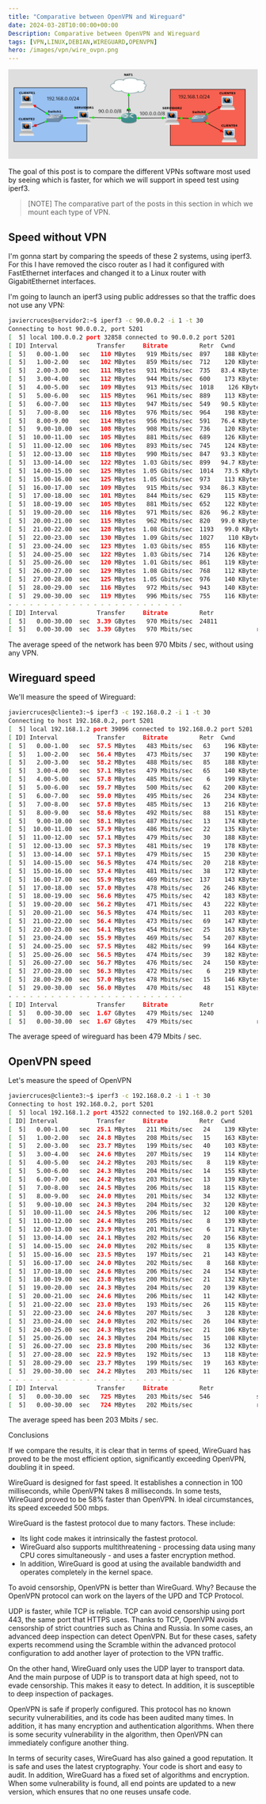 ```yaml
---
title: "Comparative between OpenVPN and Wireguard"
date: 2024-03-28T10:00:00+00:00
Description: Comparative between OpenVPN and Wireguard
tags: [VPN,LINUX,DEBIAN,WIREGUARD,OPENVPN]
hero: /images/vpn/wire_ovpn.png
---
```




![](/vpn/comparativa_ovpn_wire/img/Pastedimage20240114150833.png)

The goal of this post is to compare the different VPNs software most used by seeing which is faster, for which we will support in speed test using iperf3.

> [NOTE]
> The comparative part of the posts in this section in which we mount each type of VPN.


## Speed without VPN

I'm gonna start by comparing the speeds of these 2 systems, using iperf3. For this I have removed the cisco router as I had it configured with FastEthernet interfaces and changed it to a Linux router with GigabitEthernet interfaces.

I'm going to launch an iperf3 using public addresses so that the traffic does not use any VPN:

```bash
javiercruces@servidor2:~$ iperf3 -c 90.0.0.2 -i 1 -t 30
Connecting to host 90.0.0.2, port 5201
[  5] local 100.0.0.2 port 32858 connected to 90.0.0.2 port 5201
[ ID] Interval           Transfer     Bitrate         Retr  Cwnd
[  5]   0.00-1.00   sec   110 MBytes   919 Mbits/sec  897    188 KBytes       
[  5]   1.00-2.00   sec   102 MBytes   859 Mbits/sec  712    120 KBytes       
[  5]   2.00-3.00   sec   111 MBytes   931 Mbits/sec  735   83.4 KBytes       
[  5]   3.00-4.00   sec   112 MBytes   944 Mbits/sec  600    173 KBytes       
[  5]   4.00-5.00   sec   109 MBytes   913 Mbits/sec  1018    126 KBytes       
[  5]   5.00-6.00   sec   115 MBytes   961 Mbits/sec  889    113 KBytes       
[  5]   6.00-7.00   sec   113 MBytes   947 Mbits/sec  549   90.5 KBytes       
[  5]   7.00-8.00   sec   116 MBytes   976 Mbits/sec  964    198 KBytes       
[  5]   8.00-9.00   sec   114 MBytes   956 Mbits/sec  591   76.4 KBytes       
[  5]   9.00-10.00  sec   108 MBytes   908 Mbits/sec  736    120 KBytes       
[  5]  10.00-11.00  sec   105 MBytes   881 Mbits/sec  689    126 KBytes       
[  5]  11.00-12.00  sec   106 MBytes   893 Mbits/sec  745    124 KBytes       
[  5]  12.00-13.00  sec   118 MBytes   990 Mbits/sec  847   93.3 KBytes       
[  5]  13.00-14.00  sec   122 MBytes  1.03 Gbits/sec  899   94.7 KBytes       
[  5]  14.00-15.00  sec   125 MBytes  1.05 Gbits/sec  1014   73.5 KBytes       
[  5]  15.00-16.00  sec   125 MBytes  1.05 Gbits/sec  973    113 KBytes       
[  5]  16.00-17.00  sec   109 MBytes   915 Mbits/sec  934   86.3 KBytes       
[  5]  17.00-18.00  sec   101 MBytes   844 Mbits/sec  629    115 KBytes       
[  5]  18.00-19.00  sec   105 MBytes   881 Mbits/sec  652    122 KBytes       
[  5]  19.00-20.00  sec   116 MBytes   971 Mbits/sec  826   96.2 KBytes       
[  5]  20.00-21.00  sec   115 MBytes   962 Mbits/sec  820   99.0 KBytes       
[  5]  21.00-22.00  sec   128 MBytes  1.08 Gbits/sec  1193   99.0 KBytes       
[  5]  22.00-23.00  sec   130 MBytes  1.09 Gbits/sec  1027    110 KBytes       
[  5]  23.00-24.00  sec   123 MBytes  1.03 Gbits/sec  855    116 KBytes       
[  5]  24.00-25.00  sec   122 MBytes  1.03 Gbits/sec  714    126 KBytes       
[  5]  25.00-26.00  sec   120 MBytes  1.01 Gbits/sec  861    119 KBytes       
[  5]  26.00-27.00  sec   129 MBytes  1.08 Gbits/sec  768    112 KBytes       
[  5]  27.00-28.00  sec   125 MBytes  1.05 Gbits/sec  976    140 KBytes       
[  5]  28.00-29.00  sec   116 MBytes   972 Mbits/sec  943    140 KBytes       
[  5]  29.00-30.00  sec   119 MBytes   996 Mbits/sec  755    116 KBytes  
- - - - - - - - - - - - - - - - - - - - - - - - -
[ ID] Interval           Transfer     Bitrate         Retr
[  5]   0.00-30.00  sec  3.39 GBytes   970 Mbits/sec  24811             sender
[  5]   0.00-30.00  sec  3.39 GBytes   970 Mbits/sec                  receiver
```

The average speed of the network has been 970 Mbits / sec, without using any VPN.

## Wireguard speed

We'll measure the speed of Wireguard:

```bash
javiercruces@cliente3:~$ iperf3 -c 192.168.0.2 -i 1 -t 30
Connecting to host 192.168.0.2, port 5201
[  5] local 192.168.1.2 port 39096 connected to 192.168.0.2 port 5201
[ ID] Interval           Transfer     Bitrate         Retr  Cwnd
[  5]   0.00-1.00   sec  57.5 MBytes   483 Mbits/sec   63    196 KBytes       
[  5]   1.00-2.00   sec  56.4 MBytes   473 Mbits/sec   37    190 KBytes       
[  5]   2.00-3.00   sec  58.2 MBytes   488 Mbits/sec   85    188 KBytes       
[  5]   3.00-4.00   sec  57.1 MBytes   479 Mbits/sec   65    140 KBytes       
[  5]   4.00-5.00   sec  57.8 MBytes   485 Mbits/sec    6    199 KBytes       
[  5]   5.00-6.00   sec  59.7 MBytes   500 Mbits/sec   62    200 KBytes       
[  5]   6.00-7.00   sec  59.0 MBytes   495 Mbits/sec   26    234 KBytes       
[  5]   7.00-8.00   sec  57.8 MBytes   485 Mbits/sec   13    216 KBytes       
[  5]   8.00-9.00   sec  58.6 MBytes   492 Mbits/sec   88    151 KBytes       
[  5]   9.00-10.00  sec  58.1 MBytes   487 Mbits/sec   13    174 KBytes       
[  5]  10.00-11.00  sec  57.9 MBytes   486 Mbits/sec   22    135 KBytes       
[  5]  11.00-12.00  sec  57.1 MBytes   479 Mbits/sec   30    188 KBytes       
[  5]  12.00-13.00  sec  57.3 MBytes   481 Mbits/sec   19    178 KBytes       
[  5]  13.00-14.00  sec  57.1 MBytes   479 Mbits/sec   15    230 KBytes       
[  5]  14.00-15.00  sec  56.5 MBytes   474 Mbits/sec   20    218 KBytes       
[  5]  15.00-16.00  sec  57.4 MBytes   481 Mbits/sec   38    172 KBytes       
[  5]  16.00-17.00  sec  55.9 MBytes   469 Mbits/sec  137    143 KBytes       
[  5]  17.00-18.00  sec  57.0 MBytes   478 Mbits/sec   26    246 KBytes       
[  5]  18.00-19.00  sec  56.6 MBytes   475 Mbits/sec   42    183 KBytes       
[  5]  19.00-20.00  sec  56.2 MBytes   471 Mbits/sec   43    222 KBytes       
[  5]  20.00-21.00  sec  56.5 MBytes   474 Mbits/sec   11    203 KBytes       
[  5]  21.00-22.00  sec  56.4 MBytes   473 Mbits/sec   69    147 KBytes       
[  5]  22.00-23.00  sec  54.1 MBytes   454 Mbits/sec   25    163 KBytes       
[  5]  23.00-24.00  sec  55.9 MBytes   469 Mbits/sec   54    207 KBytes       
[  5]  24.00-25.00  sec  57.5 MBytes   482 Mbits/sec   99    164 KBytes       
[  5]  25.00-26.00  sec  56.5 MBytes   474 Mbits/sec   39    182 KBytes       
[  5]  26.00-27.00  sec  56.7 MBytes   476 Mbits/sec   24    150 KBytes       
[  5]  27.00-28.00  sec  56.3 MBytes   472 Mbits/sec    6    219 KBytes       
[  5]  28.00-29.00  sec  57.0 MBytes   478 Mbits/sec   15    146 KBytes       
[  5]  29.00-30.00  sec  56.0 MBytes   470 Mbits/sec   48    151 KBytes       
- - - - - - - - - - - - - - - - - - - - - - - - -
[ ID] Interval           Transfer     Bitrate         Retr
[  5]   0.00-30.00  sec  1.67 GBytes   479 Mbits/sec  1240             sender
[  5]   0.00-30.00  sec  1.67 GBytes   479 Mbits/sec                  receiver
```

The average speed of wireguard has been 479 Mbits / sec.

## OpenVPN speed

Let's measure the speed of OpenVPN

```bash
javiercruces@cliente3:~$ iperf3 -c 192.168.0.2 -i 1 -t 30
Connecting to host 192.168.0.2, port 5201
[  5] local 192.168.1.2 port 43522 connected to 192.168.0.2 port 5201
[ ID] Interval           Transfer     Bitrate         Retr  Cwnd
[  5]   0.00-1.00   sec  25.1 MBytes   211 Mbits/sec   24    139 KBytes       
[  5]   1.00-2.00   sec  24.8 MBytes   208 Mbits/sec   15    163 KBytes       
[  5]   2.00-3.00   sec  23.7 MBytes   199 Mbits/sec   40    103 KBytes       
[  5]   3.00-4.00   sec  24.6 MBytes   207 Mbits/sec   19    114 KBytes       
[  5]   4.00-5.00   sec  24.2 MBytes   203 Mbits/sec    8    119 KBytes       
[  5]   5.00-6.00   sec  24.3 MBytes   204 Mbits/sec   14    155 KBytes       
[  5]   6.00-7.00   sec  24.2 MBytes   203 Mbits/sec   13    139 KBytes       
[  5]   7.00-8.00   sec  24.5 MBytes   206 Mbits/sec   18    115 KBytes       
[  5]   8.00-9.00   sec  24.0 MBytes   201 Mbits/sec   34    132 KBytes       
[  5]   9.00-10.00  sec  24.3 MBytes   204 Mbits/sec   32    120 KBytes       
[  5]  10.00-11.00  sec  24.5 MBytes   206 Mbits/sec   12    100 KBytes       
[  5]  11.00-12.00  sec  24.4 MBytes   205 Mbits/sec    8    139 KBytes       
[  5]  12.00-13.00  sec  23.9 MBytes   201 Mbits/sec    6    171 KBytes       
[  5]  13.00-14.00  sec  24.1 MBytes   202 Mbits/sec   20    156 KBytes       
[  5]  14.00-15.00  sec  24.0 MBytes   202 Mbits/sec    8    135 KBytes       
[  5]  15.00-16.00  sec  23.5 MBytes   197 Mbits/sec   21    143 KBytes       
[  5]  16.00-17.00  sec  24.0 MBytes   202 Mbits/sec    8    168 KBytes       
[  5]  17.00-18.00  sec  24.6 MBytes   206 Mbits/sec   24    154 KBytes       
[  5]  18.00-19.00  sec  23.8 MBytes   200 Mbits/sec   21    132 KBytes       
[  5]  19.00-20.00  sec  24.3 MBytes   204 Mbits/sec   20    139 KBytes       
[  5]  20.00-21.00  sec  24.6 MBytes   206 Mbits/sec   11    142 KBytes       
[  5]  21.00-22.00  sec  23.0 MBytes   193 Mbits/sec   26    115 KBytes       
[  5]  22.00-23.00  sec  24.6 MBytes   207 Mbits/sec    3    128 KBytes       
[  5]  23.00-24.00  sec  24.0 MBytes   202 Mbits/sec   26    104 KBytes       
[  5]  24.00-25.00  sec  24.3 MBytes   204 Mbits/sec   21    106 KBytes       
[  5]  25.00-26.00  sec  24.3 MBytes   204 Mbits/sec   15    108 KBytes       
[  5]  26.00-27.00  sec  23.8 MBytes   200 Mbits/sec   36    132 KBytes       
[  5]  27.00-28.00  sec  22.9 MBytes   192 Mbits/sec   13    118 KBytes       
[  5]  28.00-29.00  sec  23.7 MBytes   199 Mbits/sec   19    163 KBytes       
[  5]  29.00-30.00  sec  24.2 MBytes   203 Mbits/sec   11    126 KBytes       
- - - - - - - - - - - - - - - - - - - - - - - - -
[ ID] Interval           Transfer     Bitrate         Retr
[  5]   0.00-30.00  sec   725 MBytes   203 Mbits/sec  546             sender
[  5]   0.00-30.00  sec   724 MBytes   202 Mbits/sec                  receiver
```

The average speed has been 203 Mbits / sec.


Conclusions

If we compare the results, it is clear that in terms of speed, WireGuard has proved to be the most efficient option, significantly exceeding OpenVPN, doubling it in speed.

WireGuard is designed for fast speed. It establishes a connection in 100 milliseconds, while OpenVPN takes 8 milliseconds. In some tests, WireGuard proved to be 58% faster than OpenVPN. In ideal circumstances, its speed exceeded 500 mbps.

WireGuard is the fastest protocol due to many factors. These include:

- Its light code makes it intrinsically the fastest protocol.
- WireGuard also supports multithreatening - processing data using many CPU cores simultaneously - and uses a faster encryption method.
- In addition, WireGuard is good at using the available bandwidth and operates completely in the kernel space.

To avoid censorship, OpenVPN is better than WireGuard. Why? Because the OpenVPN protocol can work on the layers of the UPD and TCP Protocol.

UDP is faster, while TCP is reliable. TCP can avoid censorship using port 443, the same port that HTTPS uses. Thanks to TCP, OpenVPN avoids censorship of strict countries such as China and Russia. In some cases, an advanced deep inspection can detect OpenVPN. But for these cases, safety experts recommend using the Scramble within the advanced protocol configuration to add another layer of protection to the VPN traffic.

On the other hand, WireGuard only uses the UDP layer to transport data. And the main purpose of UDP is to transport data at high speed, not to evade censorship. This makes it easy to detect. In addition, it is susceptible to deep inspection of packages.

OpenVPN is safe if properly configured. This protocol has no known security vulnerabilities, and its code has been audited many times. In addition, it has many encryption and authentication algorithms. When there is some security vulnerability in the algorithm, then OpenVPN can immediately configure another thing.

In terms of security cases, WireGuard has also gained a good reputation. It is safe and uses the latest cryptography. Your code is short and easy to audit. In addition, WireGuard has a fixed set of algorithms and encryption. When some vulnerability is found, all end points are updated to a new version, which ensures that no one reuses unsafe code.